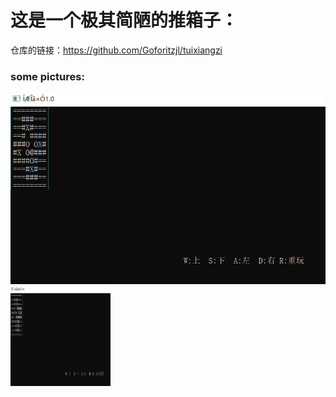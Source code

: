 # 这是一个极其简陋的推箱子：
仓库的链接：https://github.com/Goforitzjl/tuixiangzi
### some pictures:
![picture1](https://github.com/Goforitzjl/tuixiangzi/blob/master/PICTURE/QQ截图20181207202752.png)
<img src="https://github.com/Goforitzjl/tuixiangzi/blob/master/PICTURE/QQ截图20181207202752.png" width="160" height="160" alt="图片加载失败时，显示这段字"/>
